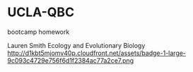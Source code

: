 # UCLA-QBC
bootcamp homework

Lauren Smith
Ecology and Evolutionary Biology
http://d1kbt5mjomv40p.cloudfront.net/assets/badge-1-large-9c093c4729e756f6d1f2384ac77a2ce7.png
